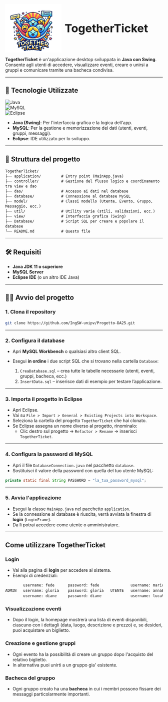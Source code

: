 <div style="display: flex; align-items: center;">
  <img src="images/logo.png" width="180" style="margin-right: 10px;">
  <h1 style="font-size: 36px; font-weight: bold; margin: 0;">TogetherTicket</h1>
</div>

**TogetherTicket** è un'applicazione desktop sviluppata in **Java con Swing**.  
Consente agli utenti di accedere, visualizzare eventi, creare o unirsi a gruppi e comunicare tramite una bacheca condivisa.

---

## 🚀 Tecnologie Utilizzate

![Java](https://img.shields.io/badge/Java-Swing-007396?style=for-the-badge&logo=java&logoColor=white)  
![MySQL](https://img.shields.io/badge/Database-MySQL-4479A1?style=for-the-badge&logo=mysql&logoColor=white)  
![Eclipse](https://img.shields.io/badge/IDE-Eclipse-2C2255?style=for-the-badge&logo=eclipseide&logoColor=white)  

- **Java (Swing)**: Per l'interfaccia grafica e la logica dell'app.
- **MySQL**: Per la gestione e memorizzazione dei dati (utenti, eventi, gruppi, messaggi).
- **Eclipse**: IDE utilizzato per lo sviluppo.

---

## 📂 Struttura del progetto

```
TogetherTicket/
├── application/         # Entry point (MainApp.java)
├── controller/          # Gestione del flusso logico e coordinamento tra view e dao
├── dao/                 # Accesso ai dati nel database
├── database/            # Connessione al database MySQL
├── model/               # Classi modello (Utente, Evento, Gruppo, Messaggio, ecc.)
├── util/                # Utility varie (stili, validazioni, ecc.)
├── view/                # Interfaccia grafica (Swing)
├── Database/            # Script SQL per creare e popolare il database
└── README.md            # Questo file
```

---

## 🛠️ Requisiti

- **Java JDK 11 o superiore**
- **MySQL Server**
- **Eclipse IDE** (o un altro IDE Java)

---

## 🧑‍💻 Avvio del progetto

### 1. Clona il repository

```bash
git clone https://github.com/IngSW-unipv/Progetto-DA25.git
```

---

### 2. Configura il database

- Apri **MySQL Workbench** o qualsiasi altro client SQL.
- Esegui **in ordine** i due script SQL che si trovano nella cartella `Database`:

  1) `CreaDatabase.sql` – crea tutte le tabelle necessarie (utenti, eventi, gruppi, bacheca, ecc.)
  2) `InsertData.sql` – inserisce dati di esempio per testare l’applicazione.

---

### 3. Importa il progetto in Eclipse

- Apri Eclipse.
- Vai su `File > Import > General > Existing Projects into Workspace`.
- Seleziona la cartella del progetto `TogetherTicket` che hai clonato.
- Se Eclipse assegna un nome diverso al progetto, rinominalo:
  - Clic destro sul progetto → `Refactor > Rename` → inserisci `TogetherTicket`.

---

### 4. Configura la password di MySQL

- Apri il file `DatabaseConnection.java` nel pacchetto `database`.
- Sostituisci il valore della password con quella del tuo utente MySQL:

```java
private static final String PASSWORD = "la_tua_password_mysql";
```

---

### 5. Avvia l'applicazione

- Esegui la classe `MainApp.java` nel pacchetto `application`.
- Se la connessione al database è riuscita, verrà avviata la finestra di **login** (`LoginFrame`).
- Da lì potrai accedere come utente o amministratore.

---

## Come utilizzare TogetherTicket

### Login

- Vai alla pagina di **login** per accedere al sistema.
- Esempi di credenziali:
```bash
        username: fede      password: fede              username: marioRossi    password: password123
ADMIN   username: gloria    password: gloria   UTENTE   username: annaBianchi   password: securepass
        username: diane     password: diane             username: lucaVerdi     password: mypassword
```

### Visualizzazione eventi

- Dopo il login, la homepage mostrerà una lista di eventi disponibili, ciascuno con i dettagli (data, luogo, descrizione e prezzo) e, se desideri, puoi acquistare un biglietto.

### Creazione e gestione gruppi

- Ogni evento ha la possibilità di creare un gruppo dopo l'acquisto del relativo biglietto.
- In alternativa puoi unirti a un gruppo gia' esistente.

### Bacheca del gruppo

- Ogni gruppo creato ha una **bacheca** in cui i membri possono fissare dei messaggi particolarmente importanti.

